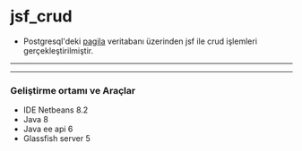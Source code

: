 # jsf_crud

* Postgresql'deki [pagila](https://www.postgresqltutorial.com/postgresql-sample-database/) veritabanı üzerinden jsf ile crud işlemleri gerçekleştirilmiştir.
----
----
### Geliştirme ortamı ve Araçlar
* IDE Netbeans 8.2
* Java 8
* Java ee api 6
* Glassfish server 5
